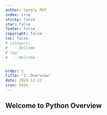 ```yaml
---
author: Sengly MUY
index: true
sticky: false
star: false
footer: false
copyright: false
toc: false
# category:
#   - Welcome
# tag:
#   - Welcome


order: 2
title: "2. Overview"
date: 2024-12-12
icon: book
---
```


## Welcome to Python Overview

<!-- @include: ./002.html -->
